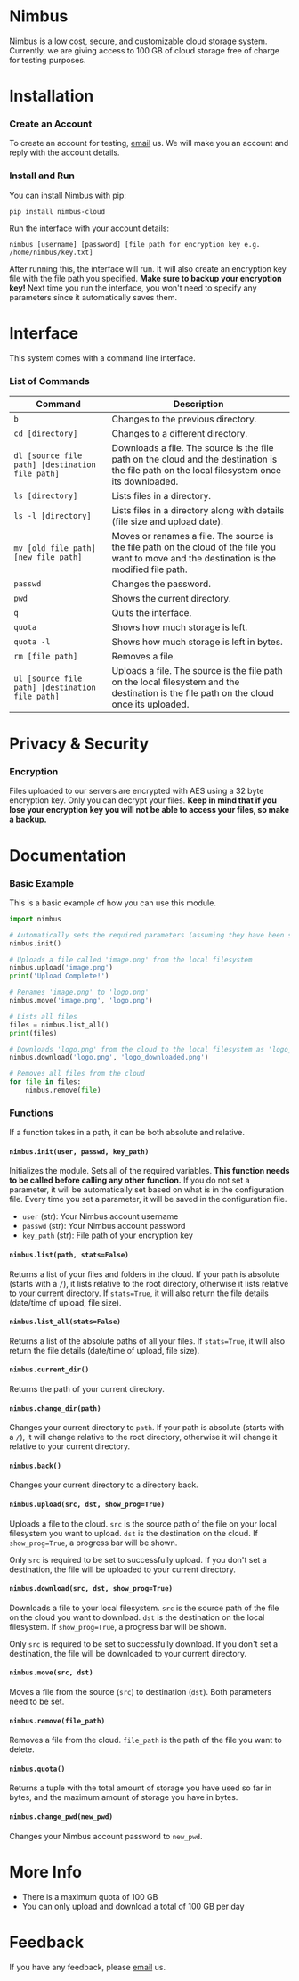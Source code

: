 # Nimbus

Nimbus is a low cost, secure, and customizable cloud storage system. Currently, we are giving access to 100 GB of cloud storage free of charge for testing purposes.

# Installation

### Create an Account

To create an account for testing, [email](mailto:sakshine108@gmail.com) us. We will make you an account and reply with the account details.

### Install and Run

You can install Nimbus with pip:
```
pip install nimbus-cloud
```

Run the interface with your account details:
```
nimbus [username] [password] [file path for encryption key e.g. /home/nimbus/key.txt]
```

After running this, the interface will run. It will also create an encryption key file with the file path you specified. **Make sure to backup your encryption key!** Next time you run the interface, you won't need to specify any parameters since it automatically saves them.

# Interface

This system comes with a command line interface.

### List of Commands

| Command                                         | Description                                                                                                                                   |
| ----------------------------------------------- | --------------------------------------------------------------------------------------------------------------------------------------------- |
| `b`                                             | Changes to the previous directory.                                                                                                            |
| `cd [directory]`                                | Changes to a different directory.                                                                                                             |
| `dl [source file path] [destination file path]` | Downloads a file. The source is the file path on the cloud and the destination is the file path on the local filesystem once its downloaded.  |
| `ls [directory]`                                | Lists files in a directory.                                                                                                                   |
| `ls -l [directory]`                             | Lists files in a directory along with details (file size and upload date).                                                                    |
| `mv [old file path] [new file path]`            | Moves or renames a file. The source is the file path on the cloud of the file you want to move and the destination is the modified file path. |
| `passwd`                                        | Changes the password.                                                                                                                         |
| `pwd`                                           | Shows the current directory.                                                                                                                  |
| `q`                                             | Quits the interface.                                                                                                                          |
| `quota`                                         | Shows how much storage is left.                                                                                                               |
| `quota -l`                                      | Shows how much storage is left in bytes.                                                                                                      |
| `rm [file path]`                                | Removes a file.                                                                                                                               |
| `ul [source file path] [destination file path]` | Uploads a file. The source is the file path on the local filesystem and the destination is the file path on the cloud once its uploaded.      |

# Privacy & Security

### Encryption

Files uploaded to our servers are encrypted with AES using a 32 byte encryption key. Only you can decrypt your files. **Keep in mind that if you lose your encryption key you will not be able to access your files, so make a backup.**

# Documentation

### Basic Example

This is a basic example of how you can use this module.

```python
import nimbus

# Automatically sets the required parameters (assuming they have been set before)
nimbus.init()

# Uploads a file called 'image.png' from the local filesystem
nimbus.upload('image.png')
print('Upload Complete!')

# Renames 'image.png' to 'logo.png'
nimbus.move('image.png', 'logo.png')

# Lists all files
files = nimbus.list_all()
print(files)

# Downloads 'logo.png' from the cloud to the local filesystem as 'logo_downloaded.png'
nimbus.download('logo.png', 'logo_downloaded.png')

# Removes all files from the cloud
for file in files:
    nimbus.remove(file)
```

### Functions

If a function takes in a path, it can be both absolute and relative.

#### `nimbus.init(user, passwd, key_path)`
Initializes the module. Sets all of the required variables. **This function needs to be called before calling any other function.** If you do not set a parameter, it will be automatically set based on what is in the configuration file. Every time you set a parameter, it will be saved in the configuration file.

* `user` (str): Your Nimbus account username
* `passwd` (str): Your Nimbus account password
* `key_path` (str): File path of your encryption key

#### `nimbus.list(path, stats=False)`
Returns a list of your files and folders in the cloud. If your `path` is absolute (starts with a `/`), it lists relative to the root directory, otherwise it lists relative to your current directory. If `stats=True`, it will also return the file details (date/time of upload, file size).

#### `nimbus.list_all(stats=False)`
Returns a list of the absolute paths of all your files. If `stats=True`, it will also return the file details (date/time of upload, file size).

#### `nimbus.current_dir()`
Returns the path of your current directory.

#### `nimbus.change_dir(path)`
Changes your current directory to `path`. If your path is absolute (starts with a `/`), it will change relative to the root directory, otherwise it will change it relative to your current directory.

#### `nimbus.back()`
Changes your current directory to a directory back.

#### `nimbus.upload(src, dst, show_prog=True)`
Uploads a file to the cloud. `src` is the source path of the file on your local filesystem you want to upload. `dst` is the destination on the cloud. If `show_prog=True`, a progress bar will be shown.

Only `src` is required to be set to successfully upload. If you don't set a destination, the file will be uploaded to your current directory.

#### `nimbus.download(src, dst, show_prog=True)`
Downloads a file to your local filesystem. `src` is the source path of the file on the cloud you want to download. `dst` is the destination on the local filesystem. If `show_prog=True`, a progress bar will be shown.

Only `src` is required to be set to successfully download. If you don't set a destination, the file will be downloaded to your current directory.

#### `nimbus.move(src, dst)`
Moves a file from the source (`src`) to destination (`dst`). Both parameters need to be set.

#### `nimbus.remove(file_path)`
Removes a file from the cloud. `file_path` is the path of the file you want to delete.

#### `nimbus.quota()`
Returns a tuple with the total amount of storage you have used so far in bytes, and the maximum amount of storage you have in bytes.

#### `nimbus.change_pwd(new_pwd)`
Changes your Nimbus account password to `new_pwd`.

# More Info

* There is a maximum quota of 100 GB
* You can only upload and download a total of 100 GB per day

# Feedback

If you have any feedback, please [email](mailto:sakshine108@gmail.com) us.